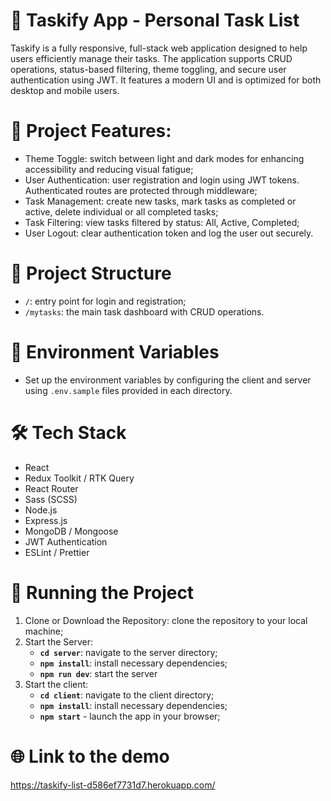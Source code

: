 # 🌸 Taskify App - Personal Task List
Taskify is a fully responsive, full-stack web application designed to help users efficiently manage their tasks. The application supports CRUD operations, status-based filtering, theme toggling, and secure user authentication using JWT. It features a modern UI and is optimized for both desktop and mobile users.

# 🚀 Project Features:
* Theme Toggle: switch between light and dark modes for enhancing accessibility and   reducing visual fatigue;
* User Authentication: user registration and login using JWT tokens. Authenticated routes are protected through middleware;
* Task Management: create new tasks, mark tasks as completed or active, delete individual or all completed tasks;
* Task Filtering: view tasks filtered by status: All, Active, Completed;
* User Logout: clear authentication token and log the user out securely.

# 📂 Project Structure
* `/`: entry point for login and registration;
* `/mytasks`: the main task dashboard with CRUD operations.

# 🔧 Environment Variables
* Set up the environment variables by configuring the client and server using `.env.sample` files provided in each directory.

# 🛠️ Tech Stack
* React
* Redux Toolkit / RTK Query
* React Router
* Sass (SCSS)
* Node.js
* Express.js
* MongoDB / Mongoose
* JWT Authentication
* ESLint / Prettier

# 📜 Running the Project
1. Clone or Download the Repository: clone the repository to your local machine;
2. Start the Server:
   * **`cd server`**: navigate to the server directory;
   * **`npm install`**: install necessary dependencies;
   * **`npm run dev`**: start the server
3. Start the client:
   * **`cd client`**: navigate to the client directory;
   * **`npm install`**: install necessary dependencies;
   * **`npm start`** - launch the app in your browser;

# 🌐 Link to the demo
 https://taskify-list-d586ef7731d7.herokuapp.com/
